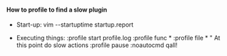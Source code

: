 #### How to profile to find a slow plugin

  * Start-up:
vim --startuptime startup.report

  * Executing things:
:profile start profile.log
:profile func *
:profile file *
" At this point do slow actions
:profile pause
:noautocmd qall!

